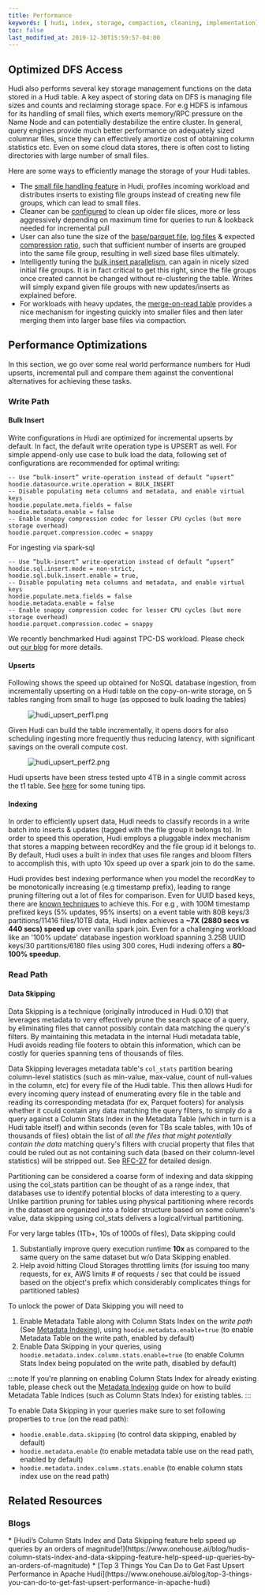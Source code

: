 ```yaml
---
title: Performance
keywords: [ hudi, index, storage, compaction, cleaning, implementation]
toc: false
last_modified_at: 2019-12-30T15:59:57-04:00
---
```


## Optimized DFS Access

Hudi also performs several key storage management functions on the data stored in a Hudi table. A key aspect of storing data on DFS is managing file sizes and counts
and reclaiming storage space. For e.g HDFS is infamous for its handling of small files, which exerts memory/RPC pressure on the Name Node and can potentially destabilize
the entire cluster. In general, query engines provide much better performance on adequately sized columnar files, since they can effectively amortize cost of obtaining
column statistics etc. Even on some cloud data stores, there is often cost to listing directories with large number of small files.

Here are some ways to efficiently manage the storage of your Hudi tables.

- The [small file handling feature](/docs/configurations/#hoodieparquetsmallfilelimit) in Hudi, profiles incoming workload
  and distributes inserts to existing file groups instead of creating new file groups, which can lead to small files.
- Cleaner can be [configured](/docs/configurations#hoodiecleanercommitsretained) to clean up older file slices, more or less aggressively depending on maximum time for queries to run & lookback needed for incremental pull
- User can also tune the size of the [base/parquet file](/docs/configurations#hoodieparquetmaxfilesize), [log files](/docs/configurations#hoodielogfilemaxsize) & expected [compression ratio](/docs/configurations#hoodieparquetcompressionratio),
  such that sufficient number of inserts are grouped into the same file group, resulting in well sized base files ultimately.
- Intelligently tuning the [bulk insert parallelism](/docs/configurations#hoodiebulkinsertshuffleparallelism), can again in nicely sized initial file groups. It is in fact critical to get this right, since the file groups
  once created cannot be changed without re-clustering the table. Writes will simply expand given file groups with new updates/inserts as explained before.
- For workloads with heavy updates, the [merge-on-read table](/docs/concepts#merge-on-read-table) provides a nice mechanism for ingesting quickly into smaller files and then later merging them into larger base files via compaction.

## Performance Optimizations

In this section, we go over some real world performance numbers for Hudi upserts, incremental pull and compare them against
the conventional alternatives for achieving these tasks.

### Write Path

#### Bulk Insert

Write configurations in Hudi are optimized for incremental upserts by default. In fact, the default write operation type is UPSERT as well.
For simple append-only use case to bulk load the data, following set of configurations are recommended for optimal writing:
```
-- Use “bulk-insert” write-operation instead of default “upsert”
hoodie.datasource.write.operation = BULK_INSERT
-- Disable populating meta columns and metadata, and enable virtual keys
hoodie.populate.meta.fields = false
hoodie.metadata.enable = false
-- Enable snappy compression codec for lesser CPU cycles (but more storage overhead)
hoodie.parquet.compression.codec = snappy
```

For ingesting via spark-sql
```
-- Use “bulk-insert” write-operation instead of default “upsert”
hoodie.sql.insert.mode = non-strict,
hoodie.sql.bulk.insert.enable = true,
-- Disable populating meta columns and metadata, and enable virtual keys
hoodie.populate.meta.fields = false
hoodie.metadata.enable = false
-- Enable snappy compression codec for lesser CPU cycles (but more storage overhead)
hoodie.parquet.compression.codec = snappy
```

We recently benchmarked Hudi against TPC-DS workload. 
Please check out [our blog](/blog/2022/06/29/Apache-Hudi-vs-Delta-Lake-transparent-tpc-ds-lakehouse-performance-benchmarks) for more details.

#### Upserts

Following shows the speed up obtained for NoSQL database ingestion, from incrementally upserting on a Hudi table on the copy-on-write storage,
on 5 tables ranging from small to huge (as opposed to bulk loading the tables)

<figure>
    <img className="docimage" src={require("/assets/images/hudi_upsert_perf1.png").default} alt="hudi_upsert_perf1.png"  />
</figure>

Given Hudi can build the table incrementally, it opens doors for also scheduling ingesting more frequently thus reducing latency, with
significant savings on the overall compute cost.

<figure>
    <img className="docimage" src={require("/assets/images/hudi_upsert_perf2.png").default} alt="hudi_upsert_perf2.png"  />
</figure>

Hudi upserts have been stress tested upto 4TB in a single commit across the t1 table. 
See [here](/docs/tuning-guide) for some tuning tips.

#### Indexing

In order to efficiently upsert data, Hudi needs to classify records in a write batch into inserts & updates (tagged with the file group
it belongs to). In order to speed this operation, Hudi employs a pluggable index mechanism that stores a mapping between recordKey and
the file group id it belongs to. By default, Hudi uses a built in index that uses file ranges and bloom filters to accomplish this, with
upto 10x speed up over a spark join to do the same.

Hudi provides best indexing performance when you model the recordKey to be monotonically increasing (e.g timestamp prefix), leading to range pruning filtering
out a lot of files for comparison. Even for UUID based keys, there are [known techniques](https://www.percona.com/blog/2014/12/19/store-uuid-optimized-way/) to achieve this.
For e.g , with 100M timestamp prefixed keys (5% updates, 95% inserts) on a event table with 80B keys/3 partitions/11416 files/10TB data, Hudi index achieves a
**~7X (2880 secs vs 440 secs) speed up** over vanilla spark join. Even for a challenging workload like an '100% update' database ingestion workload spanning
3.25B UUID keys/30 partitions/6180 files using 300 cores, Hudi indexing offers a **80-100% speedup**.


### Read Path

#### Data Skipping
 

Data Skipping is a technique (originally introduced in Hudi 0.10) that leverages metadata to very effectively prune the search space of a query,
by eliminating files that cannot possibly contain data matching the query's filters. By maintaining this metadata in the internal Hudi metadata table,
Hudi avoids reading file footers to obtain this information, which can be costly for queries spanning tens of thousands of files.

Data Skipping leverages metadata table's `col_stats` partition bearing column-level statistics (such as min-value, max-value, count of null-values in the column, etc)
for every file of the Hudi table. This then allows Hudi for every incoming query instead of enumerating every file in the table and reading its corresponding metadata
(for ex, Parquet footers) for analysis whether it could contain any data matching the query filters, to simply do a query against a Column Stats Index
in the Metadata Table (which in turn is a Hudi table itself) and within seconds (even for TBs scale tables, with 10s of thousands of files) obtain the list
of _all the files that might potentially contain the data_ matching query's filters with crucial property that files that could be ruled out as not containing such data
(based on their column-level statistics) will be stripped out. See [RFC-27](https://github.com/apache/hudi/blob/master/rfc/rfc-27/rfc-27.md) for detailed design.

Partitioning can be considered a coarse form of indexing and data skipping using the col_stats partition can be thought of as a range index, that databases use to identify potential 
blocks of data interesting to a query. Unlike partition pruning for tables using physical partitioning where records in the dataset are organized into a folder structure based 
on some column's value, data skipping using col_stats delivers a logical/virtual partitioning.

For very large tables (1Tb+, 10s of 1000s of files), Data skipping could

1. Substantially improve query execution runtime **10x** as compared to the same query on the same dataset but w/o Data Skipping enabled.
2. Help avoid hitting Cloud Storages throttling limits (for issuing too many requests, for ex, AWS limits # of requests / sec that could be issued based on the object's prefix which considerably complicates things for partitioned tables)

To unlock the power of Data Skipping you will need to

1. Enable Metadata Table along with Column Stats Index on the _write path_ (See [Metadata Indexing](/docs/metadata_indexing)), using `hoodie.metadata.enable=true` (to enable Metadata Table on the write path, enabled by default)
2. Enable Data Skipping in your queries, using `hoodie.metadata.index.column.stats.enable=true` (to enable Column Stats Index being populated on the write path, disabled by default)

:::note
If you're planning on enabling Column Stats Index for already existing table, please check out the [Metadata Indexing](/docs/metadata_indexing) guide on how to build Metadata Table Indices (such as Column Stats Index) for existing tables.
:::

To enable Data Skipping in your queries make sure to set following properties to `true` (on the read path): 

  - `hoodie.enable.data.skipping` (to control data skipping, enabled by default)
  - `hoodie.metadata.enable` (to enable metadata table use on the read path, enabled by default)
  - `hoodie.metadata.index.column.stats.enable` (to enable column stats index use on the read path)

## Related Resources

<h3>Blogs</h3>
* [Hudi’s Column Stats Index and Data Skipping feature help speed up queries by an orders of magnitude!](https://www.onehouse.ai/blog/hudis-column-stats-index-and-data-skipping-feature-help-speed-up-queries-by-an-orders-of-magnitude)
* [Top 3 Things You Can Do to Get Fast Upsert Performance in Apache Hudi](https://www.onehouse.ai/blog/top-3-things-you-can-do-to-get-fast-upsert-performance-in-apache-hudi)